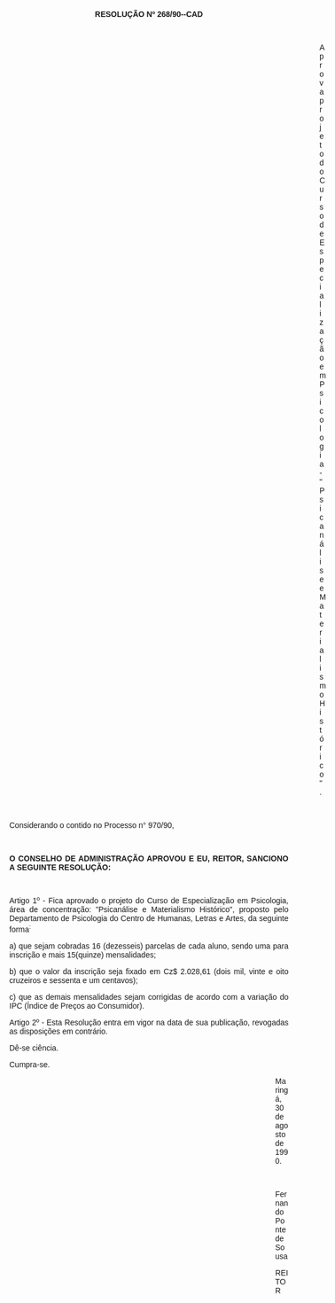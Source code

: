 <BODY>

<B><FONT FACE="Arial"><P ALIGN="CENTER">RESOLU&Ccedil;&Atilde;O Nº 268/90--CAD</P>
</B><P ALIGN="JUSTIFY"></P>
<P ALIGN="JUSTIFY">&nbsp;</P><DIR>
<DIR>
<DIR>
<DIR>
<DIR>
<DIR>
<DIR>
<DIR>
<DIR>
<DIR>
<DIR>
<DIR>
<DIR>
<DIR>

<P ALIGN="JUSTIFY">Aprova projeto do Curso de Especializa&ccedil;&atilde;o em Psicologia - "Psican&aacute;lise e Materialismo Hist&oacute;rico".</P>
<P ALIGN="JUSTIFY"></P>
<P ALIGN="JUSTIFY">&nbsp;</P></DIR>
</DIR>
</DIR>
</DIR>
</DIR>
</DIR>
</DIR>
</DIR>
</DIR>
</DIR>
</DIR>
</DIR>
</DIR>
</DIR>

<P ALIGN="JUSTIFY">Considerando o contido no Processo n° 970/90,</P>
<P ALIGN="JUSTIFY"></P>
<P ALIGN="JUSTIFY">&nbsp;</P>
<B><P ALIGN="JUSTIFY">O CONSELHO DE ADMINISTRA&Ccedil;&Atilde;O APROVOU E EU, REITOR, SANCIONO A SEGUINTE RESOLU&Ccedil;&Atilde;O:</P>
</B><P ALIGN="JUSTIFY"></P>
<P ALIGN="JUSTIFY">&nbsp;</P>
<P ALIGN="JUSTIFY">Artigo 1º - Fica aprovado o projeto do Curso de Especializa&ccedil;&atilde;o em Psicologia, &aacute;rea de concentra&ccedil;&atilde;o: "Psican&aacute;lise e Materialismo Hist&oacute;rico", proposto pelo Departamento de Psicologia do Centro de Humanas, Letras e Artes, da seguinte forma<SUP>:</P>
</SUP><P ALIGN="JUSTIFY">a) que sejam cobradas 16 (dezesseis) parcelas de cada aluno, sendo uma para inscri&ccedil;&atilde;o e mais 15(quinze) mensalidades;</P>
<P ALIGN="JUSTIFY">b) que o valor da inscri&ccedil;&atilde;o seja fixado em Cz$ 2.028,61 (dois mil, vinte e oito cruzeiros e sessenta e um centavos);</P>
<P ALIGN="JUSTIFY">c) que as demais mensalidades sejam corrigidas de acordo com a varia&ccedil;&atilde;o do IPC (&Iacute;ndice de Pre&ccedil;os ao Consumidor).</P>
<P ALIGN="JUSTIFY">Artigo 2º - Esta Resolu&ccedil;&atilde;o entra em vigor na data de sua publica&ccedil;&atilde;o, revogadas as disposi&ccedil;&otilde;es em contr&aacute;rio.</P>
<P ALIGN="JUSTIFY">D&ecirc;-se ci&ecirc;ncia.</P>
<P ALIGN="JUSTIFY">Cumpra-se.</P><DIR>
<DIR>
<DIR>
<DIR>
<DIR>
<DIR>
<DIR>
<DIR>
<DIR>
<DIR>
<DIR>
<DIR>

<P ALIGN="JUSTIFY">Maring&aacute;, 30 de agosto de 1990.</P>
<P ALIGN="JUSTIFY"></P>
<P ALIGN="JUSTIFY">&nbsp;</P>
<P ALIGN="JUSTIFY">Fernando Ponte de Sousa</P>
<P ALIGN="JUSTIFY">REITOR</P>
<P ALIGN="JUSTIFY"></P></DIR>
</DIR>
</DIR>
</DIR>
</DIR>
</DIR>
</DIR>
</DIR>
</DIR>
</DIR>
</DIR>
</DIR>
</FONT></BODY>
